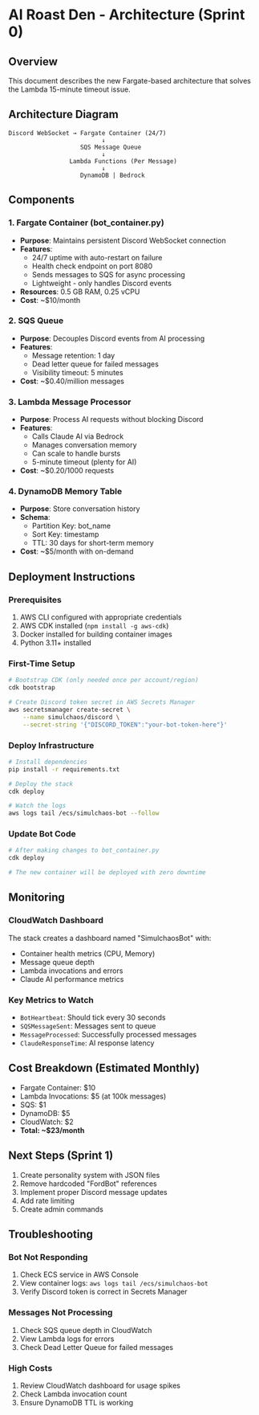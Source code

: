 # AI Roast Den - Architecture (Sprint 0)

## Overview
This document describes the new Fargate-based architecture that solves the Lambda 15-minute timeout issue.

## Architecture Diagram
```
Discord WebSocket → Fargate Container (24/7)
                          ↓
                    SQS Message Queue
                          ↓
                 Lambda Functions (Per Message)
                          ↓
                    DynamoDB | Bedrock
```

## Components

### 1. Fargate Container (bot_container.py)
- **Purpose**: Maintains persistent Discord WebSocket connection
- **Features**:
  - 24/7 uptime with auto-restart on failure
  - Health check endpoint on port 8080
  - Sends messages to SQS for async processing
  - Lightweight - only handles Discord events
- **Resources**: 0.5 GB RAM, 0.25 vCPU
- **Cost**: ~$10/month

### 2. SQS Queue
- **Purpose**: Decouples Discord events from AI processing
- **Features**:
  - Message retention: 1 day
  - Dead letter queue for failed messages
  - Visibility timeout: 5 minutes
- **Cost**: ~$0.40/million messages

### 3. Lambda Message Processor
- **Purpose**: Process AI requests without blocking Discord
- **Features**:
  - Calls Claude AI via Bedrock
  - Manages conversation memory
  - Can scale to handle bursts
  - 5-minute timeout (plenty for AI)
- **Cost**: ~$0.20/1000 requests

### 4. DynamoDB Memory Table
- **Purpose**: Store conversation history
- **Schema**:
  - Partition Key: bot_name
  - Sort Key: timestamp
  - TTL: 30 days for short-term memory
- **Cost**: ~$5/month with on-demand

## Deployment Instructions

### Prerequisites
1. AWS CLI configured with appropriate credentials
2. AWS CDK installed (`npm install -g aws-cdk`)
3. Docker installed for building container images
4. Python 3.11+ installed

### First-Time Setup
```bash
# Bootstrap CDK (only needed once per account/region)
cdk bootstrap

# Create Discord token secret in AWS Secrets Manager
aws secretsmanager create-secret \
    --name simulchaos/discord \
    --secret-string '{"DISCORD_TOKEN":"your-bot-token-here"}'
```

### Deploy Infrastructure
```bash
# Install dependencies
pip install -r requirements.txt

# Deploy the stack
cdk deploy

# Watch the logs
aws logs tail /ecs/simulchaos-bot --follow
```

### Update Bot Code
```bash
# After making changes to bot_container.py
cdk deploy

# The new container will be deployed with zero downtime
```

## Monitoring

### CloudWatch Dashboard
The stack creates a dashboard named "SimulchaosBot" with:
- Container health metrics (CPU, Memory)
- Message queue depth
- Lambda invocations and errors
- Claude AI performance metrics

### Key Metrics to Watch
- `BotHeartbeat`: Should tick every 30 seconds
- `SQSMessageSent`: Messages sent to queue
- `MessageProcessed`: Successfully processed messages
- `ClaudeResponseTime`: AI response latency

## Cost Breakdown (Estimated Monthly)
- Fargate Container: $10
- Lambda Invocations: $5 (at 100k messages)
- SQS: $1
- DynamoDB: $5
- CloudWatch: $2
- **Total: ~$23/month**

## Next Steps (Sprint 1)
1. Create personality system with JSON files
2. Remove hardcoded "FordBot" references
3. Implement proper Discord message updates
4. Add rate limiting
5. Create admin commands

## Troubleshooting

### Bot Not Responding
1. Check ECS service in AWS Console
2. View container logs: `aws logs tail /ecs/simulchaos-bot`
3. Verify Discord token is correct in Secrets Manager

### Messages Not Processing
1. Check SQS queue depth in CloudWatch
2. View Lambda logs for errors
3. Check Dead Letter Queue for failed messages

### High Costs
1. Review CloudWatch dashboard for usage spikes
2. Check Lambda invocation count
3. Ensure DynamoDB TTL is working